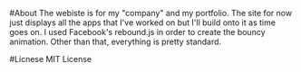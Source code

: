 #About
The webiste is for my "company" and my portfolio. The site for now just displays all the apps that I've worked on but I'll build onto it as time goes on.
I used Facebook's rebound.js in order to create the bouncy animation. Other than that, everything is pretty standard.

#Licnese
MIT License
